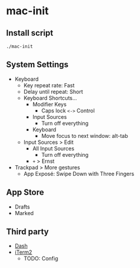 # mac-init

## Install script

```
./mac-init
```

## System Settings

- Keyboard
    - Key repeat rate: Fast
    - Delay until repeat: Short
    - Keyboard Shortcuts...
        - Modifier Keys
            - Caps lock `<->` Control
        - Input Sources
            - Turn off everything
        - Keyboard
            - Move focus to next window: alt-tab
    - Input Sources > Edit
        - All Input Sources
            - Turn off everything
        - `+` > Ernst
- Trackpad > More gestures
    - App Exposé: Swipe Down with Three Fingers

## App Store

- Drafts
- Marked

## Third party

- [Dash](https://kapeli.com/dash)
- [iTerm2](https://iterm2.com)
    - TODO: Config
